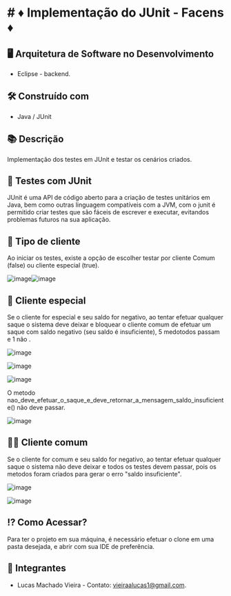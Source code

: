 # # ♦ Implementação do JUnit - Facens ♦

##  :desktop_computer:  Arquitetura de Software no Desenvolvimento

* Eclipse - backend.

## 🛠️ Construído com

*  Java / JUnit

## 📚 Descrição
Implementação dos testes em JUnit e testar os cenários criados.

## 📄 Testes com JUnit
JUnit é uma API de código aberto para a criação de testes unitários em Java, bem como outras linguagem compatíveis com a JVM, com o junit é permitido criar testes que são fáceis de escrever e executar, evitandos problemas futuros na sua aplicação.

## 🔧 Tipo de cliente
Ao iniciar os testes, existe a opção de escolher testar por cliente Comum (false) ou cliente especial (true).

![image](https://user-images.githubusercontent.com/92065269/201441315-a3dd685e-646e-448d-a43d-898a99e5be14.png)![image](https://user-images.githubusercontent.com/92065269/201441250-ed44e226-7816-4162-b491-d992c07315c3.png)

## 🤵 Cliente especial
 Se o cliente for especial e seu saldo for negativo, ao tentar efetuar qualquer saque o sistema deve deixar e bloquear o cliente comum de efetuar um saque com saldo negativo (seu saldo é insuficiente), 5 medotodos passam e 1 não .

![image](https://user-images.githubusercontent.com/92065269/201438779-5ba99e12-6666-41b0-ac23-fd0e677c1d2c.png)

![image](https://user-images.githubusercontent.com/92065269/201439001-fdadc8a9-6c3f-4aeb-8d69-d75ff39a8e8d.png)

![image](https://user-images.githubusercontent.com/92065269/201439518-7ee703ba-ccba-4b85-9415-585c0344c989.png)

O metodo nao_deve_efetuar_o_saque_e_deve_retornar_a_mensagem_saldo_insuficiente() não deve passar.

![image](https://user-images.githubusercontent.com/92065269/201441396-d8cc6838-e6ff-43e6-9f92-868e8f6a314c.png)

## 🙍‍♂️ Cliente comum
Se o cliente for comum e seu saldo for negativo, ao tentar efetuar qualquer saque o sistema não deve deixar e todos os testes devem passar, pois os metodos foram criados para gerar o erro "saldo insuficiente".

![image](https://user-images.githubusercontent.com/92065269/201439194-80c137c4-2fa1-4a64-abe3-3d1db254dc1e.png)

![image](https://user-images.githubusercontent.com/92065269/201439098-47ddbc58-a327-403c-b21f-856d839c257c.png)

## ⁉ Como Acessar?
Para ter o projeto em sua máquina, é necessário efetuar o clone em uma pasta desejada, e abrir com sua IDE de preferência.

## 🧑 Integrantes
* Lucas Machado Vieira - Contato: vieiraalucas1@gmail.com.
